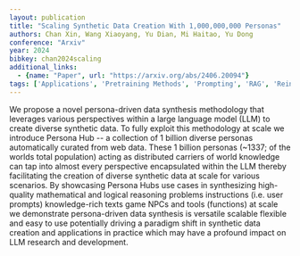 ```yaml
---
layout: publication
title: "Scaling Synthetic Data Creation With 1,000,000,000 Personas"
authors: Chan Xin, Wang Xiaoyang, Yu Dian, Mi Haitao, Yu Dong
conference: "Arxiv"
year: 2024
bibkey: chan2024scaling
additional_links:
  - {name: "Paper", url: "https://arxiv.org/abs/2406.20094"}
tags: ['Applications', 'Pretraining Methods', 'Prompting', 'RAG', 'Reinforcement Learning', 'Tools']
---
```

We propose a novel persona-driven data synthesis methodology that leverages various perspectives within a large language model (LLM) to create diverse synthetic data. To fully exploit this methodology at scale we introduce Persona Hub -- a collection of 1 billion diverse personas automatically curated from web data. These 1 billion personas (~1337; of the worlds total population) acting as distributed carriers of world knowledge can tap into almost every perspective encapsulated within the LLM thereby facilitating the creation of diverse synthetic data at scale for various scenarios. By showcasing Persona Hubs use cases in synthesizing high-quality mathematical and logical reasoning problems instructions (i.e. user prompts) knowledge-rich texts game NPCs and tools (functions) at scale we demonstrate persona-driven data synthesis is versatile scalable flexible and easy to use potentially driving a paradigm shift in synthetic data creation and applications in practice which may have a profound impact on LLM research and development.
